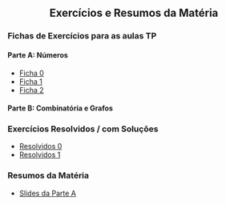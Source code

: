 
<h2 align="center"> Exercícios e Resumos da Matéria</h2>  

### Fichas de Exercícios para as aulas TP

#### Parte A: Números
- [Ficha 0](http://cfloren.wdfiles.com/local--files/discreta/Problemas0.pdf)
- [Ficha 1](http://cfloren.wdfiles.com/local--files/discreta/Problemas1.pdf)
- [Ficha 2](http://cfloren.wdfiles.com/local--files/discreta/Problemas2.pdf)

#### Parte B: Combinatória e Grafos


### Exercícios Resolvidos / com Soluções
- [Resolvidos 0](http://cfloren.wdfiles.com/local--files/discreta/ProbRes0.pdf) 
- [Resolvidos 1](http://cfloren.wdfiles.com/local--files/discreta/ProbRes1.pdf)

<!-- ### Exercícios Adicionais -->

### Resumos da Matéria
- [Slides da Parte A](http://cfloren.wdfiles.com/local--files/discreta/Slides-ITN.pdf)
